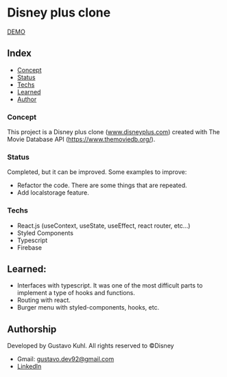 # Disney plus clone

[DEMO]("https://gustavokuhl-disney-plus-clone.netlify.app/")

## Index
 * [Concept](#Concept)
 * [Status](#Status)
 * [Techs](#Techs)
 * [Learned](#Learned)
 * [Author](#Author)

### Concept
This project is a Disney plus clone (www.disneyplus.com) created with The Movie Database API (https://www.themoviedb.org/).

### Status
Completed, but it can be improved. 
Some examples to improve: 
- Refactor the code. There are some things that are repeated.
- Add localstorage feature.

### Techs
- React.js (useContext, useState, useEffect, react router, etc...)
- Styled Components
- Typescript
- Firebase


## Learned: 
- Interfaces with typescript. It was one of the most difficult parts to implement a type of hooks and functions.
- Routing with react.
- Burger menu with styled-components, hooks, etc.

## Authorship
Developed by Gustavo Kuhl.
All rights reserved to ©Disney

- Gmail: gustavo.dev92@gmail.com
- [LinkedIn](https://www.linkedin.com/in/gustavo-kuhl/)